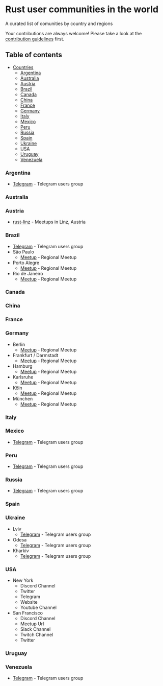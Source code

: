 # Rust user communities in the world
A  curated list of comunities by country and regions

Your contributions are always welcome! Please take a look at the [contribution guidelines](https://github.com/benjamingb/rust-users-communities/blob/main/CONTRIBUTING.md) first.


## Table of contents
- [Countries](#countries)
  - [Argentina](#argentina)
  - [Australia](#australia)
  - [Austria](#austria)
  - [Brazil](#brazil)
  - [Canada](#canada)
  - [China](#china)
  - [France](#france)
  - [Germany](#germany)
  - [Italy](#italy)
  - [Mexico](#mexico)
  - [Peru](#peru)
  - [Russia](#russia)
  - [Spain](#spain)
  - [Ukraine](#ukraine)
  - [USA](#usa)
  - [Uruguay](#uruguay)
  - [Venezuela](#venezuela)

### Argentina
* [Telegram](https://t.me/rust_lang_ar) - Telegram users group
### Australia
### Austria
* [rust-linz](https://rust-linz.at/) - Meetups in Linz, Austria
### Brazil
* [Telegram](https://t.me/rustlangbr) - Telegram users group
* São Paulo
  * [Meetup](https://www.meetup.com/Rust-Sao-Paulo-Meetup/) - Regional Meetup 
* Porto Alegre
  * [Meetup](https://www.meetup.com/Rust-in-POA/) - Regional Meetup    
* Rio de Janeiro
  * [Meetup](https://www.meetup.com/Rust-Rio/) - Regional Meetup 
### Canada
### China
### France
### Germany
* Berlin
  * [Meetup](https://www.meetup.com/Rust-Berlin/) - Regional Meetup
* Frankfurt / Darmstadt
  * [Meetup](https://www.meetup.com/Rust-Rhein-Main/) - Regional Meetup        
* Hamburg
  * [Meetup](https://www.meetup.com/Rust-Meetup-Hamburg/) - Regional Meetup        
* Karlsruhe
  * [Meetup](https://www.meetup.com/Rust-Hack-Learn-Karlsruhe/) - Regional Meetup        
* Köln
  * [Meetup](https://www.meetup.com/RustCologne/) - Regional Meetup        
* München
  * [Meetup](https://www.meetup.com/rust-munich/) - Regional Meetup        
### Italy
### Mexico
* [Telegram](https://t.me/RustMX) - Telegram users group
### Peru
* [Telegram](https://t.me/rustperu) - Telegram users group
### Russia
* [Telegram](https://t.me/rustlang_ru) - Telegram users group
### Spain
### Ukraine
* Lviv
  * [Telegram](https://t.me/peerlab_lviv_rust) - Telegram users group
* Odesa
  * [Telegram](https://t.me/peerlab_odesa_rust) - Telegram users group
* Kharkiv
  * [Telegram](https://t.me/peerlab_kharkiv_rust) - Telegram users group
### USA
* New York
  * Discord Channel 
  * Twitter 
  * Telegram
  * Website 
  * Youtube Channel 
* San Francisco
  * Discord Channel 
  * Meetup Url  
  * Slack Channel 
  * Twitch Channel
  * Twitter 
### Uruguay
### Venezuela
* [Telegram](https://t.me/rustlangVE) - Telegram users group
